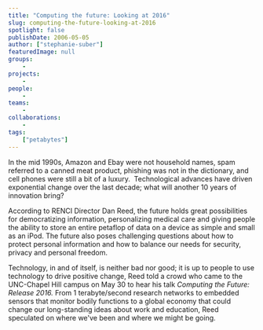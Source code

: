 ```yaml
---
title: "Computing the future: Looking at 2016"
slug: computing-the-future-looking-at-2016
spotlight: false
publishDate: 2006-05-05
author: ["stephanie-suber"]
featuredImage: null
groups:
    - 
projects:
    - 
people:
    - 
teams: 
    - 
collaborations:
    - 
tags:
    ["petabytes"]
---
```

In the mid 1990s, Amazon and Ebay were not household names, spam referred to a canned meat product, phishing was not in the dictionary, and cell phones were still a bit of a luxury.  Technological advances have driven exponential change over the last decade; what will another 10 years of innovation bring?<!--more-->

According to RENCI Director Dan Reed, the future holds great possibilities for democratizing information, personalizing medical care and giving people the ability to store an entire petaflop of data on a device as simple and small as an iPod. The future also poses challenging questions about how to protect personal information and how to balance our needs for security, privacy and personal freedom.

Technology, in and of itself, is neither bad nor good; it is up to people to use technology to drive positive change, Reed told a crowd who came to the UNC-Chapel Hill campus on May 30 to hear his talk <em>Computing the Future: Release 2016. </em> From 1 terabyte/second research networks to embedded sensors that monitor bodily functions to a global economy that could change our long-standing ideas about work and education, Reed speculated on where we've been and where we might be going.
